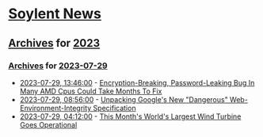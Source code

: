 # [Soylent News](../../../README.md)

## [Archives](../../index.md) for [2023](../index.md)

### [Archives](../../index.md) for [2023-07-29](index.md)

* [2023-07-29, 13:46:00](https://soylentnews.org/article.pl?sid=23/07/28/1517210&from=rss) - [Encryption-Breaking, Password-Leaking Bug In Many AMD Cpus Could Take Months To Fix](https://soylentnews.org/article.pl?sid=23/07/28/1517210&from=rss)
* [2023-07-29, 08:56:00](https://soylentnews.org/article.pl?sid=23/07/28/0327258&from=rss) - [Unpacking Google's New \"Dangerous\" Web-Environment-Integrity Specification](https://soylentnews.org/article.pl?sid=23/07/28/0327258&from=rss)
* [2023-07-29, 04:12:00](https://soylentnews.org/article.pl?sid=23/07/28/0324205&from=rss) - [This Month's World's Largest Wind Turbine Goes Operational](https://soylentnews.org/article.pl?sid=23/07/28/0324205&from=rss)
